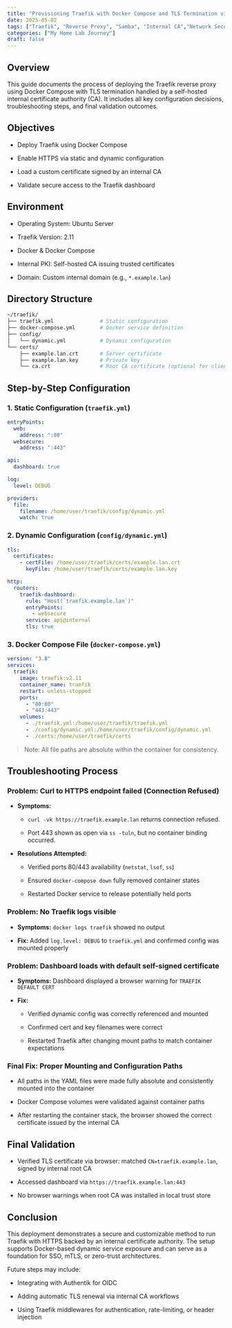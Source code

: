 ```yaml
---
title: "Provisioning Traefik with Docker Compose and TLS Termination via Internal CA"
date: 2025-05-02
tags: ["Traefik", "Reverse Proxy", "Samba", "Internal CA","Network Security", "Home Lab"]
categories: ["My Home Lab Journey"]
draft: false
---
```


## Overview

This guide documents the process of deploying the Traefik reverse proxy using Docker Compose with TLS termination handled by a self-hosted internal certificate authority (CA). It includes all key configuration decisions, troubleshooting steps, and final validation outcomes.

## Objectives

- Deploy Traefik using Docker Compose
    
- Enable HTTPS via static and dynamic configuration
    
- Load a custom certificate signed by an internal CA
    
- Validate secure access to the Traefik dashboard
    

## Environment

- Operating System: Ubuntu Server
    
- Traefik Version: 2.11
    
- Docker & Docker Compose
    
- Internal PKI: Self-hosted CA issuing trusted certificates
    
- Domain: Custom internal domain (e.g., `*.example.lan`)
    

## Directory Structure

```bash
~/traefik/
├── traefik.yml               # Static configuration
├── docker-compose.yml        # Docker service definition
├── config/
│   └── dynamic.yml           # Dynamic configuration
└── certs/
    ├── example.lan.crt       # Server certificate
    ├── example.lan.key       # Private key
    └── ca.crt                # Root CA certificate (optional for clients)
```

## Step-by-Step Configuration

### 1. Static Configuration (`traefik.yml`)

```yml
entryPoints:
  web:
    address: ":80"
  websecure:
    address: ":443"

api:
  dashboard: true

log:
  level: DEBUG

providers:
  file:
    filename: /home/user/traefik/config/dynamic.yml
    watch: true
```

### 2. Dynamic Configuration (`config/dynamic.yml`)

```yml
tls:
  certificates:
    - certFile: /home/user/traefik/certs/example.lan.crt
      keyFile: /home/user/traefik/certs/example.lan.key

http:
  routers:
    traefik-dashboard:
      rule: "Host(`traefik.example.lan`)"
      entryPoints:
        - websecure
      service: api@internal
      tls: true
```

### 3. Docker Compose File (`docker-compose.yml`)

```yml
version: "3.8"
services:
  traefik:
    image: traefik:v2.11
    container_name: traefik
    restart: unless-stopped
    ports:
      - "80:80"
      - "443:443"
    volumes:
      - ./traefik.yml:/home/user/traefik/traefik.yml
      - ./config/dynamic.yml:/home/user/traefik/config/dynamic.yml
      - ./certs:/home/user/traefik/certs
```

> Note: All file paths are absolute within the container for consistency.

## Troubleshooting Process

### Problem: Curl to HTTPS endpoint failed (Connection Refused)

- **Symptoms:**
    
    - `curl -vk https://traefik.example.lan` returns connection refused.
        
    - Port 443 shown as open via `ss -tuln`, but no container binding occurred.
        
- **Resolutions Attempted:**
    
    - Verified ports 80/443 availability (`netstat`, `lsof`, `ss`)
        
    - Ensured `docker-compose down` fully removed container states
        
    - Restarted Docker service to release potentially held ports
        

### Problem: No Traefik logs visible

- **Symptoms:** `docker logs traefik` showed no output
    
- **Fix:** Added `log.level: DEBUG` to `traefik.yml` and confirmed config was mounted properly
    

### Problem: Dashboard loads with default self-signed certificate

- **Symptoms:** Dashboard displayed a browser warning for `TRAEFIK DEFAULT CERT`
    
- **Fix:**
    
    - Verified dynamic config was correctly referenced and mounted
        
    - Confirmed cert and key filenames were correct
        
    - Restarted Traefik after changing mount paths to match container expectations
        

### Final Fix: Proper Mounting and Configuration Paths

- All paths in the YAML files were made fully absolute and consistently mounted into the container
    
- Docker Compose volumes were validated against container paths
    
- After restarting the container stack, the browser showed the correct certificate issued by the internal CA
    

## Final Validation

- Verified TLS certificate via browser: matched `CN=traefik.example.lan`, signed by internal root CA
    
- Accessed dashboard via `https://traefik.example.lan:443`
    
- No browser warnings when root CA was installed in local trust store
    

## Conclusion

This deployment demonstrates a secure and customizable method to run Traefik with HTTPS backed by an internal certificate authority. The setup supports Docker-based dynamic service exposure and can serve as a foundation for SSO, mTLS, or zero-trust architectures.

Future steps may include:

- Integrating with Authentik for OIDC
    
- Adding automatic TLS renewal via internal CA workflows
    
- Using Traefik middlewares for authentication, rate-limiting, or header injection